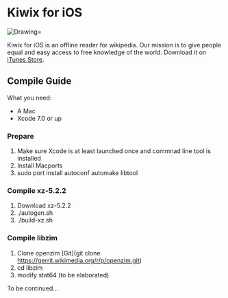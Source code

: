 # Kiwix for iOS  
<img src="https://img.shields.io/badge/Swift-2.2-orange.svg" alt="Drawing="/>

Kiwix for iOS is an offline reader for wikipedia. Our mission is to give people equal and easy access to free knowledge of the world. Download it on [iTunes Store](https://itunes.apple.com/us/app/kiwix/id997079563).

## Compile Guide  
What you need:

- A Mac  
- Xcode 7.0 or up  

### Prepare  
1. Make sure Xcode is at least launched once and commnad line tool is installed
2. Install Macports 
3. sudo port install autoconf automake libtool
	
<!--HomeBrew:
*  brew install autoconf automake libtool gettext
*  brew link --force gettext-->

### Compile xz-5.2.2  
1. Download xz-5.2.2
2. ./autogen.sh
3. ./build-xz.sh

### Compile libzim  
1. Clone openzim [Git](git clone https://gerrit.wikimedia.org/r/p/openzim.git)
2. cd libzim
3. modify stat64 (to be elaborated)

To be continued...